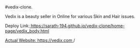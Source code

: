 #vedix-clone.

<p>Vedix is a beauty seller in Online for various Skin and Hair issues. </a></p>
<p>Deploy Link:<a href='https://sarath-194.github.io/vedix-clone/home-page/vedix_body.html'> https://sarath-194.github.io/vedix-clone/home-page/vedix_body.html </p>
<p>Actual Website: <a href='https://vedix.com/' target='_blank'>https://vedix.com </a> /</p>
